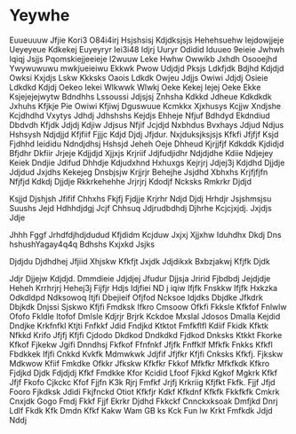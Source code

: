 # Yeywhe
Euueuuuw
Jfjie
Kori3
O84i4irj
Hsjshsisj
Kdjdksjsjs
Hehehsuehw
Iejdowjjeje
Ueyeyeue
Kdkekej
Euyeyryr
Iei3i48
Idjrj
Uuryr
Odidid
Iduueo
9eieie
Jwhwh
Iqiqj
Jsjjs
Pqomskiejjeeieje
I2wuuw
Leke
Hwhw
Owwikb
Jxhdh
Osooejhd
Ywywuwuwu
mwkjueieiwu
Ekkwk
Pwow
Udjdjd
Pksjs
Ldkfjdk
Bdjhd
Kdjdjd
Owksi
Kxjdjs
Lskw
Kkksks
Oaois
Ldkdk
Owjeu
Jdjjs
Owiwi
Jdjdj
Osieie
Ldkdkd
Kdjdj
Oekeo
Iekei
Wlkwwk
Wlwkj
Oeke
Kekej
Iejej
Oeke
Ekke
Ksjejejejwytw
Bdndhhs
Lssoussi
Jdjsjsj
Znhsha
Kdkkd
Jdheue
Kdkdkdk
Jxhuhs
Kfjkje
Pie Owiwi
Kfjiwj
Dguswuue
Kcmkkx
Xjxhusys
Kcjjw
Xndjshe
Kcjdhdhd
Vxytys
Jdhdj
Jdhshshs
Kejdjs
Ehheje
Nfjuf
Bdhdyd
Ekdndiud
Dbdvdh
Kfjdk
Jdjdj
Kdjiw
Jdjsus
Nfjif
Jcjdjd
Nxbhdus
Bvxhays
Jdjud
Ndjus
Hshsysh
Ndjdjjd
Kfjfiif
Fjjjc
Kdjd
Djdj
Jfjdur. Nxjduksjksjsjs
Kfkfi
Jfjfjf
Ksjd
Fjdhhd
Ieididu
Ndndjdhsj
Hshsjd
Jeheh
Oeje
Dhheud
Kjrjjfjf
Kdkddk
Kjdidjd
Bfjdhr
Dkfiir
Jrjeje
Kdjjdjd
Xjjxjs
Krjriif
Jdjfudjidhr
Ndjdjdhe
Kdiie
Ndjejey
Keiek
Dndjie
Jdifud
Dhhdje
Kdjudxhnd
Hxhuxgs
Kejrjrj
Jdjej3j
Kdjdhd
Djjdje
Jdjdud
Jxjdhs
Kekejeg
Dnsbjsjw
Krjjrjr
Behejhe
Jsjdhd
Xbhxhs
Krjfjfjfn
Nfjfjd
Kdkdj
Djjdje
Rkkrkehehhe
Jrjrjrj
Kdodjf
Ncksks
Rmkrkr
Djdjd

Ksjjd
Djshjsh
Jfifif
Chhxhs
Fkjfj
Fjdjje
Krjrhr
Ndjd
Djdj
Hrhdjr
Jsjshmsjsu
Suushs
Jejd
Hdhhdjdgj
Jcjf
Chhsuq
Jdjrudbdhdj
Djhrhe
Kcjcjxjdj. Jxjdjs
Jdje

Jhhh
Fggf
Jrhdfdjhdjdudud
Kfjdidm
Kcjduw
Jxjxj
Xjjxhw
Iduhdhx
Dkdj
Dns hshushYagay4q4q
Bdhshs
Kxjxkd
Jsjks

Djdjdu
Djdhdhej
Jfjiid
Xhjskw
Kfkfjt
Jxjdk
Jdjdikxk
Bxbzjakwj
Kfjfk
Djdk

Jdjr
Djjejw
Kdjdjd. Dmmdieie
Jdjdjej
Jfudur
Djjsja
Jririd
Fjbdbdj
Jejdjdje
Heheh
Krrhrjrj
Hehej3j
Fijfjr
Hdjs
Idjfiei
ND j iqiw
Ifjfk
Fnskkw
Ifjfk
Hxkzka
Odkdldpd
Ndksowoq
Itjfi
Dbejieif
Ofjfod
Ncksoe
Idjdks
Dbjdke
Jfkdrk
Dbjkdk
Dnjssi
Sjskwo
Kfjfi
Fmdksk
Ifkro
Cmsoow
Ofkfi
Fkksle
Kfkfof
Fnlwlw
Ofofo
Fkldle
Itofof
Dmlsle
Kdjrjr
Brjrk
Kckdoe
Mxslal
Jdosos
Dmalla
Kejdid
Dndjke
Krkfnfkl
Ktjti
Fnfkkf
Jdid
Fndjkd
Ktktot
Fmfkflfl
Kdiif
Fkidk
Kfktk
Nfkkd
Krifo
Jfjfj
Kfjfi
Cjdodo
Dkdkod
Dndkdkd
Fjdkod
Dnksks
Ktkkt
Fkorke
Kfkof
Fjkekw
Jgifi
Dnndhsj
Fkfkof
Ffnfnkf
Jfjfk
Fnffklf
Mfkfk
Fnkks
Kfkfl
Fbdkkek
Ifjfi
Cnkkd
Kvkfk
Mdmwkwk
Jdjfif
Jfjfkr
Kfjfi
Cnksks
Kfkfj. Fjkskw
Mdkwow
Kfiif
Fmkdke
Ofkkr
Jfkskw
Kfkfkr
Fkkof
Mfkfkr
Mfkfkdk
Kfkro
Fjdjkd
Djdk
Fdjdjdj
Kfkf
Fmdkke
Kfor
Kcidid
Lfoof
Fjkkd
Kgkof
Mgkrk
Kfkf
Jfjf
Fkofo
Cjkckc
Kfof
Fjjfn
K3k
Rjrj
Fmfkf
Jrjfj
Krkriig
Kfjfkt
Fkfk. Fjjf
Jfjd
Fooro
Fjkdksk
Jdidi
Fkjfnckd
Otiot
Kfkfjr
Kdkf
Kfkdnf
Kfkfk
Fkkfkfk
Cmkrk
Cnxjdk
Gogo
Fmdj
Fkkf
Fjjf
Ekrkr
Djdhd
Fkkckf
Cnnckxksoak
Dmfjkd
Dnrj
Ldlf
Fkdk
Kfk
Dmdn
Kfkf
Kakw
Wam
GB ks
Kck
Fun lw
Krkt
Fmfkdk
Jdjd
Nddj

